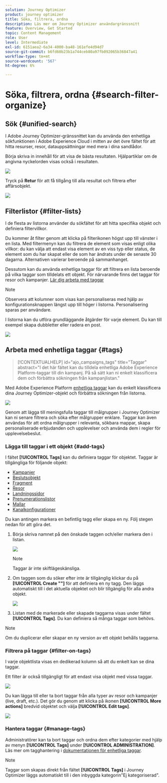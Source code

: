 ```yaml
---
solution: Journey Optimizer
product: journey optimizer
title: Söka, filtrera, ordna
description: Läs mer om Journey Optimizer användargränssnitt
feature: Overview, Get Started
topic: Content Management
role: User
level: Intermediate
exl-id: 6151aea2-6a34-4000-ba48-161efe4d94d7
source-git-commit: b6fd60b23b1a744ceb80a97fb092065b36847a41
workflow-type: tm+mt
source-wordcount: '567'
ht-degree: 6%

---
```


# Söka, filtrera, ordna {#search-filter-organize}

## Sök {#unified-search}

I Adobe Journey Optimizer-gränssnittet kan du använda den enhetliga sökfunktionen i Adobe Experience Cloud i mitten av det övre fältet för att hitta resurser, resor, datauppsättningar med mera i dina sandlådor.

Börja skriva in innehåll för att visa de bästa resultaten. Hjälpartiklar om de angivna nyckelorden visas också i resultaten.

![](assets/unified-search.png)

Tryck på **Retur** för att få tillgång till alla resultat och filtrera efter affärsobjekt.

![](assets/search-and-filter.png)

## Filterlistor {#filter-lists}

I de flesta av listorna använder du sökfältet för att hitta specifika objekt och definiera filtervillkor.

Du kommer åt filter genom att klicka på filterikonen högst upp till vänster i en lista. Med filtermenyn kan du filtrera de element som visas enligt olika villkor: du kan välja att endast visa element av en viss typ eller status, de element som du har skapat eller de som har ändrats under de senaste 30 dagarna. Alternativen varierar beroende på sammanhanget.

Dessutom kan du använda enhetliga taggar för att filtrera en lista beroende på vilka taggar som tilldelats ett objekt. För närvarande finns det taggar för resor och kampanjer. [Lär dig arbeta med taggar](#tags)

>[!NOTE]
>
>Observera att kolumner som visas kan personaliseras med hjälp av konfigurationsknappen längst upp till höger i listorna. Personalisering sparas per användare.

I listorna kan du utföra grundläggande åtgärder för varje element. Du kan till exempel skapa dubbletter eller radera en post.

![](assets/journey4.png)

## Arbeta med enhetliga taggar {#tags}

>[!CONTEXTUALHELP]
>id="ajo_campaigns_tags"
>title="Taggar"
>abstract="I det här fältet kan du tilldela enhetliga Adobe Experience Platform-taggar till din kampanj. På så sätt kan ni enkelt klassificera dem och förbättra sökningen från kampanjlistan."

Med Adobe Experience Platform [enhetliga taggar](https://experienceleague.adobe.com/docs/experience-platform/administrative-tags/overview.html) kan du enkelt klassificera dina Journey Optimizer-objekt och förbättra sökningen från listorna.

![](../rn/assets/do-not-localize/campaigns-tag.gif)

Genom att lägga till meningsfulla taggar till målgrupper i Journey Optimizer kan ni senare filtrera och söka efter målgrupper enklare. Taggar kan även användas för att ordna målgrupper i relevanta, sökbara mappar, skapa personaliserade erbjudanden och upplevelser och använda dem i regler för upplevelsebeslut.

### Lägga till taggar i ett objekt {#add-tags}

I fältet **[!UICONTROL Tags]** kan du definiera taggar för objektet. Taggar är tillgängliga för följande objekt:

* [Kampanjer](../campaigns/create-campaign.md#create)
* [Beslutsobjekt](../experience-decisioning/items.md)
* [Fragment](../content-management/fragments.md)
* [Resor](../building-journeys/journey-properties.md)
* [Landningssidor](../landing-pages/create-lp.md)
* [Prenumerationslistor](../landing-pages/subscription-list.md)
* [Mallar](../content-management/content-templates.md)
* [Kanalkonfigurationer](../configuration/channel-surfaces.md#channel-config-tags)

Du kan antingen markera en befintlig tagg eller skapa en ny. Följ stegen nedan för att göra det.

1. Börja skriva namnet på den önskade taggen och/eller markera den i listan.

   ![](assets/tags1.png)

   >[!NOTE]
   >
   > Taggar är inte skiftlägeskänsliga.

1. Om taggen som du söker efter inte är tillgänglig klickar du på **[!UICONTROL Create ""]** för att definiera en ny tagg. Den läggs automatiskt till i det aktuella objektet och blir tillgänglig för alla andra objekt.

   ![](assets/tags4.png)

1. Listan med de markerade eller skapade taggarna visas under fältet **[!UICONTROL Tags]**. Du kan definiera så många taggar som behövs.

>[!NOTE]
> 
> Om du duplicerar eller skapar en ny version av ett objekt behålls taggarna.

### Filtrera på taggar {#filter-on-tags}

I varje objektlista visas en dedikerad kolumn så att du enkelt kan se dina taggar.

Ett filter är också tillgängligt för att endast visa objekt med vissa taggar.

![](assets/tags2.png)

Du kan lägga till eller ta bort taggar från alla typer av resor och kampanjer (live, draft, etc.). Det gör du genom att klicka på ikonen **[!UICONTROL More actions]** bredvid objektet och välja **[!UICONTROL Edit tags]**.

![](assets/tags3.png)

### Hantera taggar {#manage-tags}

Administratörer kan ta bort taggar och ordna dem efter kategorier med hjälp av menyn **[!UICONTROL Tags]** under **[!UICONTROL ADMINISTRATION]**. Läs mer om tagghantering i [dokumentationen för enhetliga taggar](https://experienceleague.adobe.com/docs/experience-platform/administrative-tags/ui/managing-tags.html).

>[!NOTE]
>
> Taggar som skapas direkt från fältet **[!UICONTROL Tags]** i Journey Optimizer läggs automatiskt till i den inbyggda kategorin&quot;Ej kategoriserad&quot;.
